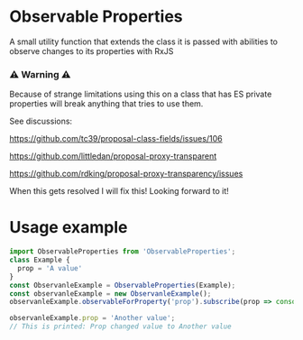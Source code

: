 # Observable Properties
A small utility function that extends the class it is passed with abilities to observe changes to its properties with RxJS

### ⚠ Warning ⚠
Because of strange limitations using this on a class that has ES private properties will break anything that tries to use them. 

See discussions: 

https://github.com/tc39/proposal-class-fields/issues/106

https://github.com/littledan/proposal-proxy-transparent

https://github.com/rdking/proposal-proxy-transparency/issues

When this gets resolved I will fix this! Looking forward to it!

# Usage example

```ts
import ObservableProperties from 'ObservableProperties';
class Example {
  prop = 'A value'
}
const ObservanleExample = ObservableProperties(Example);
const observanleExample = new ObservanleExample();
observanleExample.observableForProperty('prop').subscribe(prop => console.log('Prop changed value to ' + prop))

observanleExample.prop = 'Another value';
// This is printed: Prop changed value to Another value
```
